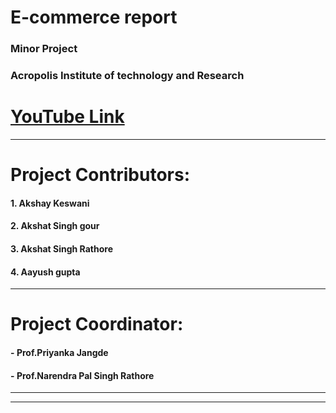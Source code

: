 # E-commerce report 
### Minor Project

### Acropolis Institute of technology and Research
# [YouTube Link](https://youtu.be/gE0hYQYKClg)




<hr>

# Project Contributors:

#### 1. Akshay Keswani

#### 2. Akshat Singh gour

#### 3. Akshat Singh Rathore

#### 4. Aayush gupta

<hr>

# Project Coordinator:
#### - **Prof.Priyanka Jangde**

#### - **Prof.Narendra Pal Singh Rathore**

<hr>

<hr>
